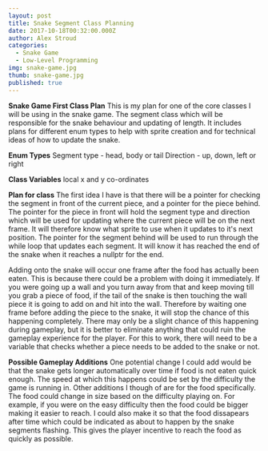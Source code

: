 ```yaml
---
layout: post
title: Snake Segment Class Planning
date: 2017-10-18T00:32:00.000Z
author: Alex Stroud
categories:
  - Snake Game
  - Low-Level Programming
img: snake-game.jpg
thumb: snake-game.jpg
published: true
---
```


<b>Snake Game First Class Plan</b>
This is my plan for one of the core classes I will be using in the snake game. The segment class which will be responsible for the snake behaviour and updating of length. It includes plans for different enum types to help with sprite creation and for technical ideas of how to update the snake.


<b>Enum Types</b>
Segment type - head, body or tail
Direction - up, down, left or right

<b>Class Variables</b>
local x and y co-ordinates

<b>Plan for class</b>
The first idea I have is that there will be a pointer for checking the segment in front of the current piece, and a pointer for the piece behind. The pointer for the piece in front will hold the segment type and direction which will be used for updating where the current piece will be on the next frame. It will therefore know what sprite to use when it updates to it's next position. The pointer for the segment behind will be used to run through the while loop that updates each segment. It will know it has reached the end of the snake when it reaches a nullptr for the end.

Adding onto the snake will occur one frame after the food has actually been eaten. This is because there could be a problem with doing it immediately. If you were going up a wall and you turn away from that and keep moving till you grab a piece of food, if the tail of the snake is then touching the wall piece it is going to add on and hit into the wall. Therefore by waiting one frame before adding the piece to the snake, it will stop the chance of this happening completely. There may only be a slight chance of this happening during gameplay, but it is better to eliminate anything that could ruin the gameplay experience for the player. For this to work, there will need to be a variable that checks whether a piece needs to be added to the snake or not.

<b>Possible Gameplay Additions</b>
One potential change I could add would be that the snake gets longer automatically over time if food is not eaten quick enough. The speed at which this happens could be set by the difficulty the game is running in.
Other additions I though of are for the food specifically. The food could change in size based on the difficulty playing on. For example, if you were on the easy difficulty then the food could be bigger making it easier to reach. I could also make it so that the food dissapears after time which could be indicated as about to happen by the snake segments flashing. This gives the player incentive to reach the food as quickly as possible.
